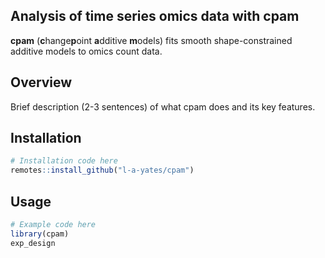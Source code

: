 ## Analysis of time series omics data with cpam 

**cpam** (**c**hange**p**oint **a**dditive **m**odels) fits smooth shape-constrained additive models to omics count data.

## Overview
Brief description (2-3 sentences) of what cpam does and its key features.

## Installation
```R
# Installation code here
remotes::install_github("l-a-yates/cpam")
```

## Usage
```R
# Example code here
library(cpam)
exp_design
```

